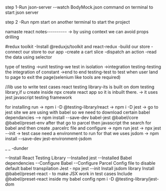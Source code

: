 step 1-Run json-server --watch BodyMock.json command on terminal to start json server

step 2 -Run npm start on another terminal to start the project







namaste react notes----------
-> by using context we can avoid props drilling

#redux toolkit
-Install @reduxjs/toolkit and react-redux
-build our store
-connect our store to our app
-create a cart slice
-dispatch an action
-read the data using selector

type of testing 
->unit testing-we test in isolation 
->integration testing-testing the integration of constant
->end to end testing-test to test when user land to page to exit the page(selenium like tools are required)

//lib use to  write test cases
react testing library-its is built on dom testing library,if u create inside npx create react app so it is inbuilt there. 
-> it uses jest javascript testing framework

for installing run
-> npm i -D @testing-library/react
->  npm i -D jest 
-> go to jest site we are using with babel so we need to download certain babel dependancies
-->   npm install --save-dev babel-jest @babel/core @babel/preset-env
after that go to parcel then javascript the search for babel and then create .parcelrc file and configure
->  npm run jest
-> npx jest --init
-> test case need a environment to run for that we uses jsdom
-> npm install --save-dev jest-environment-jsdom

_ _ -dunder

--Install React Testing Library
--Installed jest
--Installed Babel dependencies
--Configure Babel
--Configure Parcel Config file to disable default babel transpilation
Jest - npx jest --init
Install jsdom library
Install @babel/preset-react - to make JSX work in test cases
Include @babel/preset-react inside my babel config
npm i -D @testing-library/jest-dom
